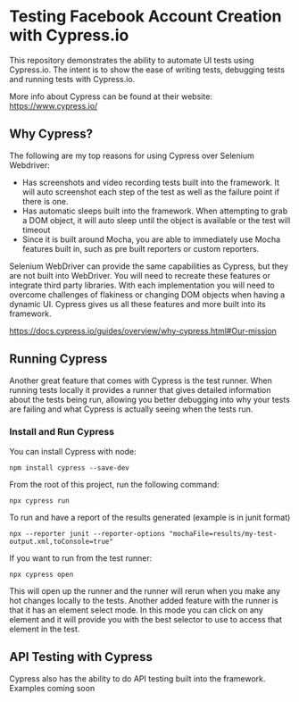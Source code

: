 # Testing Facebook Account Creation with Cypress.io
This repository demonstrates the ability to automate UI tests using Cypress.io. The intent is to show the ease of writing tests, debugging tests and running tests with Cypress.io.

More info about Cypress can be found at their website: https://www.cypress.io/

## Why Cypress?
The following are my top reasons for using Cypress over Selenium Webdriver:
* Has screenshots and video recording tests built into the framework. It will auto screenshot each step of the test as well as the failure point if there is one.
* Has automatic sleeps built into the framework. When attempting to grab a DOM object, it will auto sleep until the object is available or the test will timeout
* Since it is built around Mocha, you are able to immediately use Mocha features built in, such as pre built reporters or custom reporters.

Selenium WebDriver can provide the same capabilities as Cypress, but they are not built into WebDriver. You will need to recreate these features or integrate third party libraries. With each implementation you will need to overcome challenges of flakiness or changing DOM objects when having a dynamic UI. Cypress gives us all these features and more built into its framework.

https://docs.cypress.io/guides/overview/why-cypress.html#Our-mission

## Running Cypress
Another great feature that comes with Cypress is the test runner. When running tests locally it provides a runner that gives detailed information about the tests being run, allowing you better debugging into why your tests are failing and what Cypress is actually seeing when the tests run.

### Install and Run Cypress 
You can install Cypress with node: 

`npm install cypress --save-dev`
 
From the root of this project, run the following command:

`npx cypress run`

To run and have a report of the results generated (example is in junit format)

`npx --reporter junit --reporter-options "mochaFile=results/my-test-output.xml,toConsole=true"`

If you want to run from the test runner:

`npx cypress open`

This will open up the runner and the runner will rerun when you make any hot changes locally to the tests.
Another added feature with the runner is that it has an element select mode. In this mode you can click on any element and it will provide you with the best selector to use to access that element in the test.
 
## API Testing with Cypress
Cypress also has the ability to do API testing built into the framework. Examples coming soon
